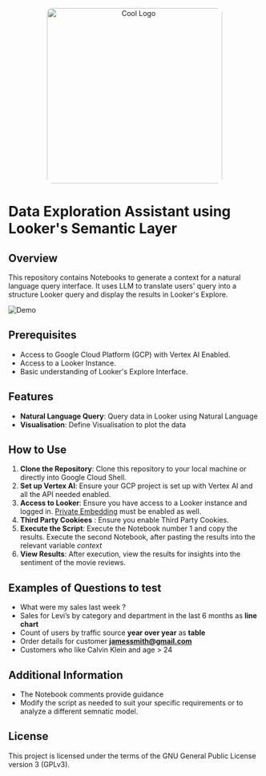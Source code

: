 <p align="center">
<img src="https://github.com/andrewankenobi/DataGenAIHackaton/blob/main/9.%20Data%20Exploration%20Assistant/uc9.png" width="350" height="350" alt="Cool Logo" style="border-radius: 10px;">
</p>


# Data Exploration Assistant using Looker's Semantic Layer

## Overview
This repository contains Notebooks to generate a context for a natural language query interface. It uses LLM to translate users' query into a structure Looker query and display the results in Looker's Explore.

<img src="https://github.com/andrewankenobi/DataGenAIHackaton/blob/main/9.%20Data%20Exploration%20Assistant/image1.git"  alt="Demo" >

## Prerequisites
- Access to Google Cloud Platform (GCP) with Vertex AI Enabled.
- Access to a Looker Instance.
- Basic understanding of Looker's Explore Interface.

## Features
- **Natural Language Query**: Query data in Looker using Natural Language
- **Visualisation**: Define Visualisation to plot the data

## How to Use
1. **Clone the Repository**: Clone this repository to your local machine or directly into Google Cloud Shell.
2. **Set up Vertex AI**: Ensure your GCP project is set up with Vertex AI and all the API needed enabled.
3. **Access to Looker**: Ensure you have access to a Looker instance and logged in. [Private Embedding](https://cloud.google.com/looker/docs/private-embedding) must be enabled as well.
4. **Third Party Cookiees** : Ensure you enable Third Party Cookies. 
5. **Execute the Script**: Execute the Notebook number 1 and copy the results. Execute the second Notebook, after pasting the results into the relevant variable *context*
6. **View Results**: After execution, view the results for insights into the sentiment of the movie reviews.

## Examples of Questions to test 
- What were my sales last week ?
- Sales for Levi’s by category and department in the last 6 months as **line chart**
- Count of users by traffic source **year over year** as **table**
- Order details for customer **jamessmith@gmail.com**
- Customers who like Calvin Klein and age > 24 

## Additional Information
- The Notebook comments provide guidance
- Modify the script as needed to suit your specific requirements or to analyze a different semnatic model.


## License

This project is licensed under the terms of the GNU General Public License version 3 (GPLv3).
